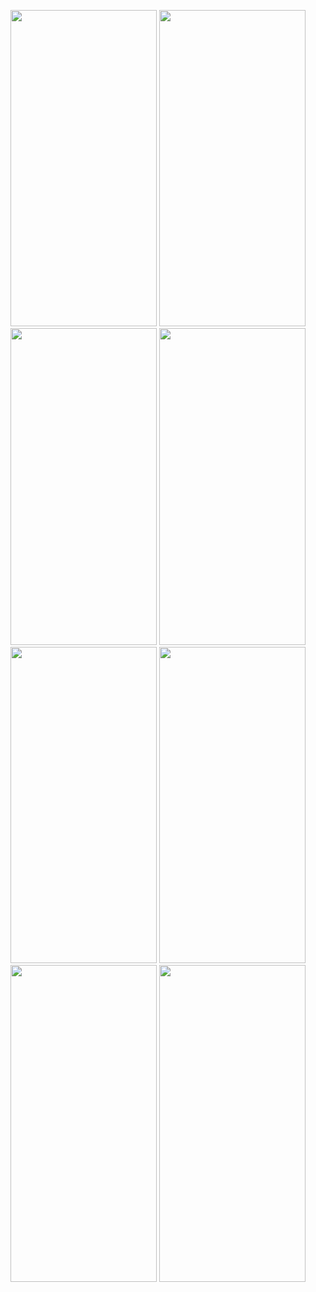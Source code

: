 <p style="float: left;">

<img src="https://user-images.githubusercontent.com/44132199/178753808-0dd6d055-c06c-4a85-ac85-64ec48a10448.png" width="234" height="506.4" />
<img src="https://user-images.githubusercontent.com/44132199/178753894-9ab14f80-e1b4-4b63-b6e9-2e52301bc7b9.png" width="234" height="506.4" />
<img src="https://user-images.githubusercontent.com/44132199/178753973-2a6c75fa-03e5-4bd7-9d6c-948603c1425a.png" width="234" height="506.4" />
<img src="https://user-images.githubusercontent.com/44132199/178754018-52bd58f3-2abc-4758-a686-85806657f8e4.png" width="234" height="506.4" />
<img src="https://user-images.githubusercontent.com/44132199/178754077-f9d69b37-6c99-4492-a4c8-f54a88479374.png" width="234" height="506.4" />
<img src="https://user-images.githubusercontent.com/44132199/178754125-0619e1ae-89bf-41ff-8b1e-bbceb034bde3.png" width="234" height="506.4" />
<img src="(https://user-images.githubusercontent.com/44132199/178754182-986798f9-1f19-423f-8ba6-166724f1b7ce.png" width="234" height="506.4" />
<img src="https://user-images.githubusercontent.com/44132199/178754243-2b304809-1f5a-482c-ac96-506599438266.png" width="234" height="506.4" />
</p>
 
